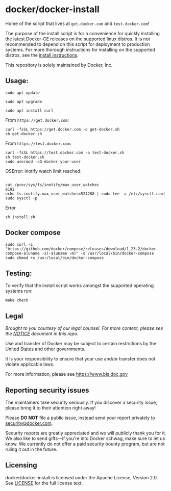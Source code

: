 # docker/docker-install
Home of the script that lives at `get.docker.com` and `test.docker.com`!

The purpose of the install script is for a convenience for quickly
installing the latest Docker-CE releases on the supported linux
distros. It is not recommended to depend on this script for deployment
to production systems. For more thorough instructions for installing
on the supported distros, see the [install
instructions](https://docs.docker.com/engine/installation/).

This repository is solely maintained by Docker, Inc.

## Usage:

```
sudo apt update
```
```
sudo apt upgrade
```
```
sudo apt install curl
```

From `https://get.docker.com`:
```shell
curl -fsSL https://get.docker.com -o get-docker.sh
sh get-docker.sh
```

From `https://test.docker.com`:
```shell
curl -fsSL https://test.docker.com -o test-docker.sh
sh test-docker.sh
sudo usermod -aG docker your-user
```

OSError: inotify watch limit reached:
```shell

cat /proc/sys/fs/inotify/max_user_watches
8192
echo fs.inotify.max_user_watches=524288 | sudo tee -a /etc/sysctl.conf
sudo sysctl -p
```
Error
```shell
sh install.sh
```
## Docker compose

```
sudo curl -L "https://github.com/docker/compose/releases/download/1.23.2/docker-compose-$(uname -s)-$(uname -m)" -o /usr/local/bin/docker-compose
sudo chmod +x /usr/local/bin/docker-compose
```

## Testing:

To verify that the install script works amongst the supported operating systems run:

```shell
make check
```

## Legal
*Brought to you courtesy of our legal counsel. For more context,
please see the [NOTICE](NOTICE) document in this repo.*

Use and transfer of Docker may be subject to certain restrictions by the
United States and other governments.

It is your responsibility to ensure that your use and/or transfer does not
violate applicable laws.

For more information, please see https://www.bis.doc.gov

## Reporting security issues

The maintainers take security seriously. If you discover a security issue,
please bring it to their attention right away!

Please **DO NOT** file a public issue, instead send your report privately to
[security@docker.com](mailto:security@docker.com).

Security reports are greatly appreciated and we will publicly thank you for it.
We also like to send gifts—if you're into Docker schwag, make sure to let
us know. We currently do not offer a paid security bounty program, but are not
ruling it out in the future.

## Licensing

docker/docker-install is licensed under the Apache License, Version 2.0.
See [LICENSE](LICENSE) for the full license text.
